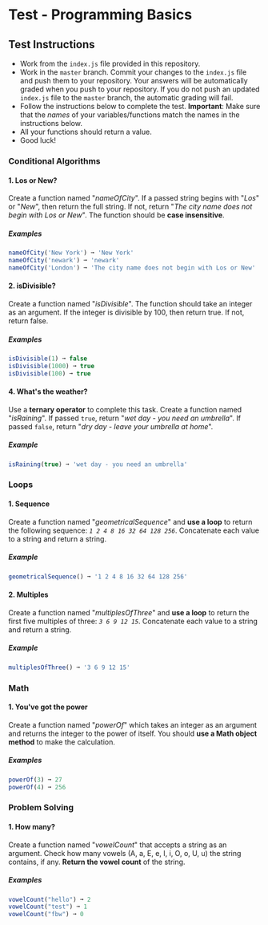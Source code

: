 # Test - Programming Basics

## Test Instructions

- Work from the `index.js` file provided in this repository.
- Work in the `master` branch. Commit your changes to the `index.js` file and push them to your repository. Your answers will be automatically graded when you push to your repository. If you do not push an updated `index.js` file to the `master` branch, the automatic grading will fail.
- Follow the instructions below to complete the test. **Important**: Make sure that the _names_ of your variables/functions match the names in the instructions below.
- All your functions should return a value.
- Good luck!

### Conditional Algorithms

#### 1. Los or New?

Create a function named "_nameOfCity_". If a passed string begins with "_Los_" or "_New_", then return the full string. If not, return "_The city name does not begin with Los or New_". The function should be **case insensitive**.

##### Examples

```javascript
nameOfCity('New York') ➞ 'New York'
nameOfCity('newark') ➞ 'newark'
nameOfCity('London') ➞ 'The city name does not begin with Los or New'
```

#### 2. isDivisible?

Create a function named "_isDivisible_". The function should take an integer as an argument. If the integer is divisible by 100, then return true. If not, return false.

##### Examples

```javascript
isDivisible(1) ➞ false
isDivisible(1000) ➞ true
isDivisible(100) ➞ true
```

#### 4. What's the weather?

Use a **ternary operator** to complete this task. Create a function named "_isRaining_". If passed `true`, return "_wet day - you need an umbrella_". If passed `false`, return "_dry day - leave your umbrella at home_".

##### Example

```javascript
isRaining(true) ➞ 'wet day - you need an umbrella'
```

### Loops

#### 1. Sequence

Create a function named "_geometricalSequence_" and **use a loop** to return the following sequence: _`1 2 4 8 16 32 64 128 256`_. Concatenate each value to a string and return a string.

##### Example

```javascript
geometricalSequence() ➞ '1 2 4 8 16 32 64 128 256'
```

#### 2. Multiples

Create a function named "_multiplesOfThree_" and **use a loop** to return the first five multiples of three: _`3 6 9 12 15`_. Concatenate each value to a string and return a string.

##### Example

```javascript
multiplesOfThree() ➞ '3 6 9 12 15'
```

### Math

#### 1. You've got the power

Create a function named "_powerOf_" which takes an integer as an argument and returns the integer to the power of itself. You should **use a Math object method** to make the calculation.

##### Examples

```javascript
powerOf(3) ➞ 27
powerOf(4) ➞ 256
```

### Problem Solving

#### 1. How many?

Create a function named "_vowelCount_" that accepts a string as an argument. Check how many vowels (A, a, E, e, I, i, O, o, U, u) the string contains, if any. **Return the vowel count** of the string.

##### Examples

```javascript
vowelCount("hello") ➞ 2
vowelCount("test") ➞ 1
vowelCount("fbw") ➞ 0
```
